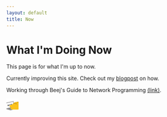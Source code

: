```yaml
---
layout: default
title: Now
---
```


# What I'm Doing Now
This page is for what I'm up to now. 

Currently improving this site. Check out my [blogpost][new-website] on how.

Working through Beej's Guide to Network Programming [(link)][beej].

<img src="/assets/meow_code.gif" alt="meow_code" width="32">

[new-website]: https://jasonhong.xyz/blog/2022/07/01/on-jekyll-jenkins-docker.html
[beej]: https://beej.us/guide/bgnet/pdf/bgnet_usl_c_1.pdf

